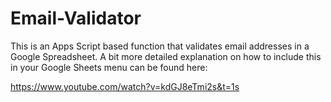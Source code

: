 # Email-Validator
This is an Apps Script based function that validates email addresses in a Google Spreadsheet. A bit more detailed explanation on how to include this in your Google Sheets menu can be found here:

https://www.youtube.com/watch?v=kdGJ8eTmi2s&t=1s
